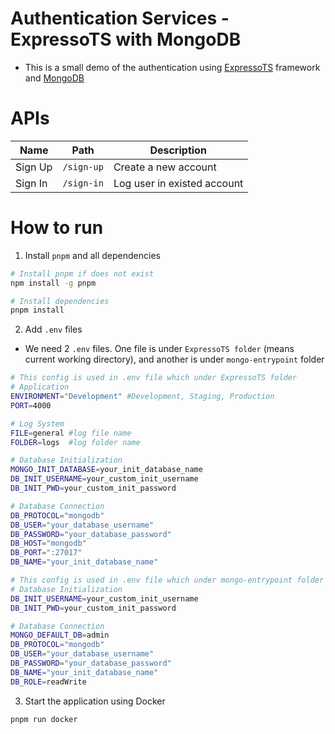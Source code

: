 # Authentication Services - ExpressoTS with MongoDB

-   This is a small demo of the authentication using [ExpressoTS](https://doc.expresso-ts.com/) framework and [MongoDB](https://www.mongodb.com/)

# APIs

| **Name** | **Path**   | **Description**             |
| -------- | ---------- | --------------------------- |
| Sign Up  | `/sign-up` | Create a new account        |
| Sign In  | `/sign-in` | Log user in existed account |

# How to run

1. Install `pnpm` and all dependencies

```sh
# Install pnpm if does not exist
npm install -g pnpm

# Install dependencies
pnpm install
```

2. Add `.env` files

-   We need 2 `.env` files. One file is under `ExpressoTS folder` (means current working directory), and another is under `mongo-entrypoint` folder

```sh
# This config is used in .env file which under ExpressoTS folder
# Application
ENVIRONMENT="Development" #Development, Staging, Production
PORT=4000

# Log System
FILE=general #log file name
FOLDER=logs  #log folder name

# Database Initialization
MONGO_INIT_DATABASE=your_init_database_name
DB_INIT_USERNAME=your_custom_init_username
DB_INIT_PWD=your_custom_init_password

# Database Connection
DB_PROTOCOL="mongodb"
DB_USER="your_database_username"
DB_PASSWORD="your_database_password"
DB_HOST="mongodb"
DB_PORT=":27017"
DB_NAME="your_init_database_name"

```

```sh
# This config is used in .env file which under mongo-entrypoint folder
# Database Initialization
DB_INIT_USERNAME=your_custom_init_username
DB_INIT_PWD=your_custom_init_password

# Database Connection
MONGO_DEFAULT_DB=admin
DB_PROTOCOL="mongodb"
DB_USER="your_database_username"
DB_PASSWORD="your_database_password"
DB_NAME="your_init_database_name"
DB_ROLE=readWrite

```

3. Start the application using Docker

```sh
pnpm run docker
```
